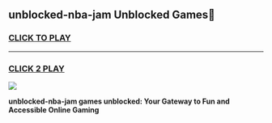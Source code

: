 
## unblocked-nba-jam Unblocked Games👋
<h3>
<a href="https://news.freeplayer.one?title=unblocked-nba-jam&ref=16F">CLICK TO PLAY</a></h3>
<hr>

<h3>
<a href="https://news.freeplayer.one?title=unblocked-nba-jam&ref=16F">CLICK 2 PLAY</a>
  
</h3>

<a href="https://news.freeplayer.one?title=unblocked-nba-jam&ref=16F/"><img src="https://clearcache.store/games.png"></a>


**unblocked-nba-jam games unblocked: Your Gateway to Fun and Accessible Online Gaming**

